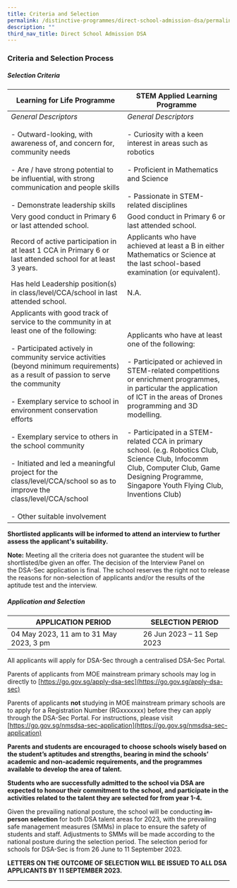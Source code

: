 ```yaml
---
title: Criteria and Selection
permalink: /distinctive-programmes/direct-school-admission-dsa/permalink/
description: ""
third_nav_title: Direct School Admission DSA
---
```

### Criteria and Selection Process

##### **Selection Criteria**

| Learning for Life Programme                                                                                                                                                                                                                                                                                                                                                                                                                                                                                    | STEM Applied Learning Programme                                                                                                                                                                                                                                                                                                                                                                                                   |
| -------------------------------------------------------------------------------------------------------------------------------------------------------------------------------------------------------------------------------------------------------------------------------------------------------------------------------------------------------------------------------------------------------------------------------------------------------------------------------------------------------------- | ------------------------------------------------------------------------------------------------------------------------------------------------------------------------------------------------------------------------------------------------------------------------------------------------------------------------------------------------------------------------------------------------------------------------------------- |
| *General Descriptors*<br><br>- Outward-looking, with awareness of, and concern for, community needs<br><br>- Are / have strong potential to be influential, with strong communication and people skills<br><br>- Demonstrate leadership skills                                                                                                                                                                                                                                                                      | *General Descriptors*<br><br>- Curiosity with a keen interest in areas such as robotics<br><br>- Proficient in Mathematics and Science<br><br>- Passionate in STEM-related disciplines                                                                                                                                                                                                                                                             |
| Very good conduct in Primary 6 or last attended school.                                                                                                                                                                                                                                                                                                                                                                                                                                                        | Good conduct in Primary 6 or last attended school.                                                                                                                                                                                                                                                                                                                                                                                    |
| Record of active participation in at least 1 CCA in Primary 6 or last attended school for at least 3 years.                                                                                                                                                                                                                                                                                                                                                                                                    | Applicants who have achieved at least a B in either Mathematics or Science at the last school-based examination (or equivalent).                                                                                                                                                                                                                                                                                                      |
| Has held Leadership position(s) in class/level/CCA/school in last attended school.                                                                                                                                                                                                                                                                                                                                                                                                                             | N.A.                                                                                                                                                                                                                                                                                                                                                                                                                                  |
| Applicants with good track of service to the community in at least one of the following:<br><br>- Participated actively in community service activities (beyond minimum requirements) as a result of passion to serve the community<br><br>- Exemplary service to school in environment conservation efforts<br><br>- Exemplary service to others in the school community<br><br>- Initiated and led a meaningful project for the class/level/CCA/school so as to improve the class/level/CCA/school<br><br>- Other suitable involvement | Applicants who have at least one of the following:<br><br>- Participated or achieved in STEM-related competitions or enrichment programmes, in particular the application of ICT in the areas of Drones programming and 3D modelling.<br><br>- Participated in a STEM-related CCA in primary school. (e.g. Robotics Club, Science Club, Infocomm Club, Computer Club, Game Designing Programme, Singapore Youth Flying Club, Inventions Club) |

**Shortlisted applicants will be informed to attend an interview to further assess the applicant's suitability.**

**Note:** Meeting all the criteria does not guarantee the student will be shortlisted/be given an offer. The decision of the Interview Panel on the&nbsp;DSA-Sec application is final. The school reserves the right not to&nbsp;release the reasons for non-selection of applicants and/or the results of the aptitude test and the interview.

##### **Application and Selection**

| APPLICATION PERIOD                      | SELECTION PERIOD          |
| --------------------------------------- | ------------------------- |
| 04 May 2023, 11 am to 31 May 2023, 3 pm | 26 Jun 2023 – 11 Sep 2023 |

All applicants will apply for DSA-Sec through a centralised DSA-Sec Portal.

Parents of applicants from MOE mainstream primary schools may log in directly to [https://go.gov.sg/apply-dsa-sec](https://go.gov.sg/apply-dsa-sec)

Parents of applicants&nbsp;**not**&nbsp;studying in MOE mainstream primary schools are to apply for a Registration Number (RGxxxxxxx) before they can apply through the DSA-Sec Portal. For instructions, please visit [https://go.gov.sg/nmsdsa-sec-application](https://go.gov.sg/nmsdsa-sec-application)

**Parents and students are encouraged to choose schools wisely based on the student’s aptitudes and strengths, bearing in mind the schools’ academic and non-academic requirements, and the programmes available to develop the area of talent.**

**Students who are successfully admitted to the school via DSA are expected to honour their commitment to the school, and participate in the activities related to the talent they are selected for from year 1-4.**

Given the prevailing national posture, the school will be conducting&nbsp;**in-person selection**&nbsp;for both DSA talent areas for 2023, with the prevailing safe management measures (SMMs) in place to ensure the safety of students and staff. Adjustments to SMMs will be made according to the national posture during the selection period.&nbsp;The selection period for schools for DSA-Sec is from 26 June to 11 September 2023.

**LETTERS ON THE OUTCOME OF SELECTION WILL BE ISSUED TO ALL DSA APPLICANTS BY&nbsp;11 SEPTEMBER 2023.**

<hr>
